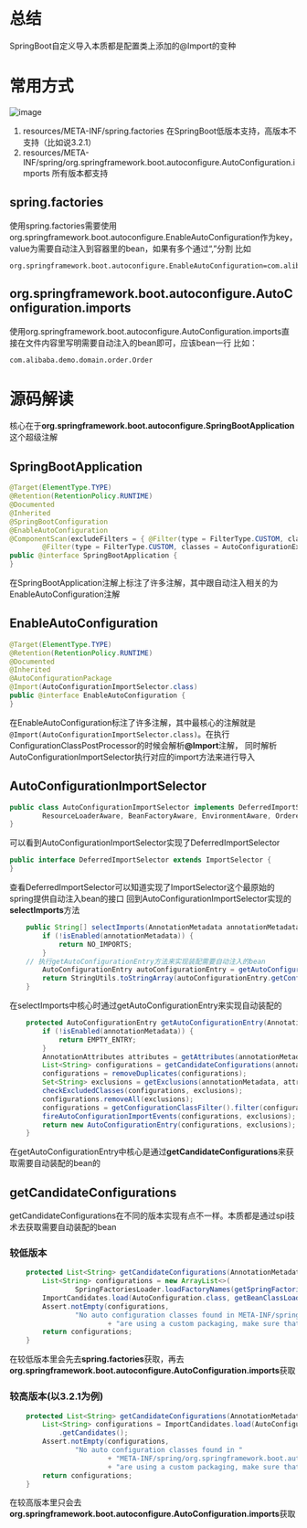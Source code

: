 # 总结
SpringBoot自定义导入本质都是配置类上添加的@Import的变种
# 常用方式
![image](https://github.com/JonnyJiang123/note/assets/56102991/768ca141-934a-4544-987e-f9169ce760fc)
1. resources/META-INF/spring.factories 在SpringBoot低版本支持，高版本不支持（比如说3.2.1）
2. resources/META-INF/spring/org.springframework.boot.autoconfigure.AutoConfiguration.imports 所有版本都支持
## spring.factories

使用spring.factories需要使用org.springframework.boot.autoconfigure.EnableAutoConfiguration作为key，value为需要自动注入到容器里的bean，如果有多个通过“,”分割
比如
```properties
org.springframework.boot.autoconfigure.EnableAutoConfiguration=com.alibaba.demo.domain.order.Order
```
## org.springframework.boot.autoconfigure.AutoConfiguration.imports
使用org.springframework.boot.autoconfigure.AutoConfiguration.imports直接在文件内容里写明需要自动注入的bean即可，应该bean一行
比如：
```plaintext
com.alibaba.demo.domain.order.Order
```
# 源码解读
核心在于<b>org.springframework.boot.autoconfigure.SpringBootApplication</b>这个超级注解
## SpringBootApplication
```java
@Target(ElementType.TYPE)
@Retention(RetentionPolicy.RUNTIME)
@Documented
@Inherited
@SpringBootConfiguration
@EnableAutoConfiguration
@ComponentScan(excludeFilters = { @Filter(type = FilterType.CUSTOM, classes = TypeExcludeFilter.class),
		@Filter(type = FilterType.CUSTOM, classes = AutoConfigurationExcludeFilter.class) })
public @interface SpringBootApplication {
}
```
在SpringBootApplication注解上标注了许多注解，其中跟自动注入相关的为EnableAutoConfiguration注解
## EnableAutoConfiguration
```java
@Target(ElementType.TYPE)
@Retention(RetentionPolicy.RUNTIME)
@Documented
@Inherited
@AutoConfigurationPackage
@Import(AutoConfigurationImportSelector.class)
public @interface EnableAutoConfiguration {
}
```
在EnableAutoConfiguration标注了许多注解，其中最核心的注解就是`@Import(AutoConfigurationImportSelector.class)`。在执行ConfigurationClassPostProcessor的时候会解析<b>@Import</b>注解，
同时解析AutoConfigurationImportSelector执行对应的import方法来进行导入
## AutoConfigurationImportSelector
```java
public class AutoConfigurationImportSelector implements DeferredImportSelector, BeanClassLoaderAware,
		ResourceLoaderAware, BeanFactoryAware, EnvironmentAware, Ordered {
}
```
可以看到AutoConfigurationImportSelector实现了DeferredImportSelector
```java
public interface DeferredImportSelector extends ImportSelector {
}
```
查看DeferredImportSelector可以知道实现了ImportSelector这个最原始的spring提供自动注入bean的接口
回到AutoConfigurationImportSelector实现的<b>selectImports</b>方法
```java
	public String[] selectImports(AnnotationMetadata annotationMetadata) {
		if (!isEnabled(annotationMetadata)) {
			return NO_IMPORTS;
		}
    // 执行getAutoConfigurationEntry方法来实现装配需要自动注入的bean
		AutoConfigurationEntry autoConfigurationEntry = getAutoConfigurationEntry(annotationMetadata);
		return StringUtils.toStringArray(autoConfigurationEntry.getConfigurations());
	}
```
在selectImports中核心时通过getAutoConfigurationEntry来实现自动装配的
```java
	protected AutoConfigurationEntry getAutoConfigurationEntry(AnnotationMetadata annotationMetadata) {
		if (!isEnabled(annotationMetadata)) {
			return EMPTY_ENTRY;
		}
		AnnotationAttributes attributes = getAttributes(annotationMetadata);
		List<String> configurations = getCandidateConfigurations(annotationMetadata, attributes);
		configurations = removeDuplicates(configurations);
		Set<String> exclusions = getExclusions(annotationMetadata, attributes);
		checkExcludedClasses(configurations, exclusions);
		configurations.removeAll(exclusions);
		configurations = getConfigurationClassFilter().filter(configurations);
		fireAutoConfigurationImportEvents(configurations, exclusions);
		return new AutoConfigurationEntry(configurations, exclusions);
	}
```
在getAutoConfigurationEntry中核心是通过<b>getCandidateConfigurations</b>来获取需要自动装配的bean的

## getCandidateConfigurations
getCandidateConfigurations在不同的版本实现有点不一样。本质都是通过spi技术去获取需要自动装配的bean
### 较低版本
```java
	protected List<String> getCandidateConfigurations(AnnotationMetadata metadata, AnnotationAttributes attributes) {
		List<String> configurations = new ArrayList<>(
				SpringFactoriesLoader.loadFactoryNames(getSpringFactoriesLoaderFactoryClass(), getBeanClassLoader())); // 解析spring.factories里需要装配的bean
		ImportCandidates.load(AutoConfiguration.class, getBeanClassLoader()).forEach(configurations::add);  // 解析org.springframework.boot.autoconfigure.AutoConfiguration.imports需要装配的bean
		Assert.notEmpty(configurations,
				"No auto configuration classes found in META-INF/spring.factories nor in META-INF/spring/org.springframework.boot.autoconfigure.AutoConfiguration.imports. If you "
						+ "are using a custom packaging, make sure that file is correct.");
		return configurations;
	}
```
在较低版本里会先去<b>spring.factories</b>获取，再去<b>org.springframework.boot.autoconfigure.AutoConfiguration.imports</b>获取
### 较高版本(以3.2.1为例)
```java
	protected List<String> getCandidateConfigurations(AnnotationMetadata metadata, AnnotationAttributes attributes) {
		List<String> configurations = ImportCandidates.load(AutoConfiguration.class, getBeanClassLoader()) // 解析org.springframework.boot.autoconfigure.AutoConfiguration.imports需要装配的bean
			.getCandidates();
		Assert.notEmpty(configurations,
				"No auto configuration classes found in "
						+ "META-INF/spring/org.springframework.boot.autoconfigure.AutoConfiguration.imports. If you "
						+ "are using a custom packaging, make sure that file is correct.");
		return configurations;
	}
```
在较高版本里只会去<b>org.springframework.boot.autoconfigure.AutoConfiguration.imports</b>获取
